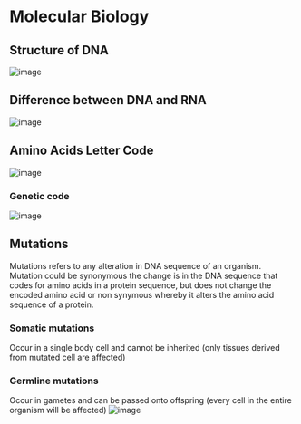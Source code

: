 # Molecular Biology 
## Structure of DNA
![image](https://user-images.githubusercontent.com/87149425/137112207-acc45bed-cd16-4a13-af55-a687d9fd8b8a.png)

## Difference between DNA and RNA
![image](https://user-images.githubusercontent.com/87149425/137112255-261de728-c9ed-402d-b2bc-c6121b6df1f9.png)

## Amino Acids Letter Code
![image](https://user-images.githubusercontent.com/87149425/137112458-a333f331-a639-4021-b801-29cb0327ed76.png)

### Genetic code
![image](https://user-images.githubusercontent.com/87149425/137264755-46fcef6d-9fa9-4f92-af2a-49bfa6aae8d9.png)


## Mutations
Mutations refers to any alteration in DNA sequence of an organism. Mutation could be synonymous the change is in the DNA sequence that codes for amino acids in a protein sequence, but does not change the encoded amino acid or non synymous whereby it alters the amino acid sequence of a protein. 
### Somatic mutations
Occur in a single body cell and cannot be inherited (only tissues derived from mutated cell are affected) 
### Germline mutations 
Occur in gametes and can be passed onto offspring (every cell in the entire organism will be affected)
![image](https://user-images.githubusercontent.com/87149425/137112552-26fc447f-6325-4add-8694-e789c8fde2d6.png)

